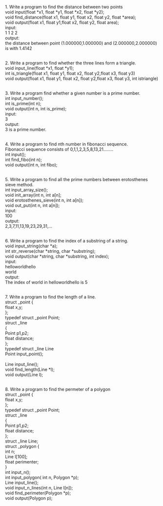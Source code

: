 <br> 1.	Write a program to find the distance between two points
		<br> void input(float \*x1, float \*y1, float \*x2, float \*y2);
		<br> void find_distance(float x1, float y1, float x2, float y2, float *area);
		<br> void output(float x1, float y1,float x2, float y2, float area);
		<br> input:
		<br> 1 1 2 2
		<br> output:
		<br> the distance between point (1.000000,1.000000) and (2.000000,2.000000) is  with 1.4142

<br> 2.	Write a program to find whether the three lines form a triangle.
	<br> void input_line(float \*x1, float \*y1);
	<br> int is_triangle(float x1, float y1, float x2, float y2,float x3, float y3)
	<br> void output(float x1, float y1, float x2, float y2,float x3, float y3, int istriangle)


<br> 3.	Write a program find whether a given number is a prime number. 
	<br> int input_number();
	<br> int is_prime(int n);
	<br> void output(int n, int is_prime);
	<br> input: 
	<br> 3
	<br> output:
	<br> 3 is a prime number.

<br> 4.	Write a program to find nth number in fibonacci sequence.
        <br> Fibonacci sequence consists of 0,1,1,2,3,5,8,13,21........
	<br> int input();
	<br> int find_fibo(int n);
	<br> void output(int n, int fibo);

<br> 5. Write a program to find all the prime numbers between erotosthenes sieve method.
	<br> int input_array_size();
	<br> void init_array(int n, int a[n];
	<br> void erotosthenes_sieve(int n, int a[n]);
	<br> void out_put(int n, int a[n]);
	<br> input:
	<br> 100
	<br> output:
	<br> 2,3,7,11,13,19,23,29,31,...

	
<br> 6.	Write a program to find the index of a substring of a string.
	<br> void input_string(char *a);
	<br> int str_reverse(char \*string, char \*substring);
	<br> void output(char \*string, char \*substring, int index);
	<br> input:
	<br> helloworldhello
	<br> world
	<br> output:
	<br> The index of world in helloworldhello is 5
	
<br> 7. Write a program to find the length of a line.
        <br> struct _point {
	<br>	float x,y;
	<br> };
        <br> typedef struct _point Point;
	<br> struct _line
	<br> {
	<br>	Point p1,p2;
	<br>	float distance;
	<br> };
	<br> typedef struct _line Line
	<br> Point input_point();	
	<br> Line input_line(); 
	<br> void find_length(Line \*l);
	<br> void output(Line l);
	
<br> 8. Write a program to find the permeter of a polygon
	<br> struct _point {
	<br>	float x,y;
	<br> };
        <br> typedef struct _point Point;
	<br> struct _line
	<br> {
	<br>	Point p1,p2;
	<br>	float distance;
	<br> };
	<br> struct _line Line;
	<br> struct _polygon {
        <br>   int n;
	<br>   Line l[100];
	<br>   float perimenter;
	<br> }
	<br> int input_n();
	<br> int input_polygon( int n, Polygon \*p);
	<br> Line input_line();
	<br> void input_n_lines(int n, Line l[n]);
	<br> void find_perimeter(Polygon \*p);
	<br> void output(Polygon p);

